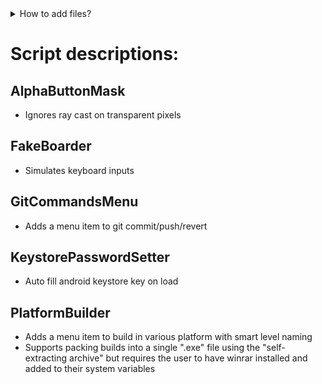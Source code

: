<details><summary>How to add files?</summary>

[Create](https://docs.gitlab.com/ee/user/project/repository/web_editor.html#create-a-file) or [upload](https://docs.gitlab.com/ee/user/project/repository/web_editor.html#upload-a-file) files

[Add files using the command line](https://docs.gitlab.com/ee/gitlab-basics/add-file.html#add-a-file-using-the-command-line) or push an existing Git repository with the following command:

```
cd existing_repo
git remote add origin https://gitlab.valbilon.ch/valbilon/tools/useful-scripts-unity.git
git branch -M main
git push -uf origin main
```
</details> 

# Script descriptions:

## AlphaButtonMask
 - Ignores ray cast on transparent pixels
## FakeBoarder
 - Simulates keyboard inputs
## GitCommandsMenu
 - Adds a menu item to git commit/push/revert
## KeystorePasswordSetter
 - Auto fill android keystore key on load
## PlatformBuilder
 - Adds a menu item to build in various platform with smart level naming
 - Supports packing builds into a single ".exe" file using the "self-extracting archive" but requires the user to have winrar installed and added to their system variables
